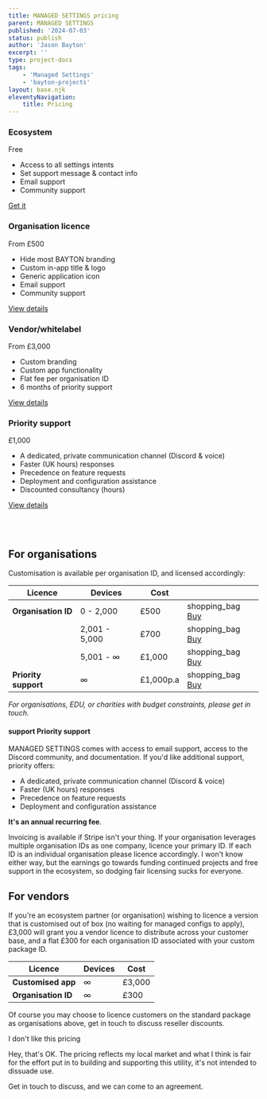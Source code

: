 ```yaml
---
title: MANAGED SETTINGS pricing
parent: MANAGED SETTINGS
published: '2024-07-03'
status: publish
author: 'Jason Bayton'
excerpt: ''
type: project-docs
tags: 
    - 'Managed Settings'
    - 'bayton-projects'
layout: base.njk
eleventyNavigation:
    title: Pricing
---
```

<div class="pricing-table">
    <div class="pricing-item">
        <h3>Ecosystem</h3>
        <p class="price">Free</p>
        <ul>
            <li>Access to all settings intents</li>
            <li>Set support message & contact info</li>
            <li>Email support</li>
            <li>Community support</li>
        </ul>
        <a href="https://play.google.com/store/apps/details?id=org.bayton.managedsettings" class="btn">Get it</a>
    </div>
    <div class="pricing-item popular">
        <h3>Organisation licence</h3>
        <p class="price">From £500</p>
        <ul>
            <li>Hide most BAYTON branding</li>
            <li>Custom in-app title & logo</li>
            <li>Generic application icon</li>
            <li>Email support</li>
            <li>Community support</li>
        </ul>
        <a href="#for-organisations" class="btn">View details</a>
    </div>
    <div class="pricing-item">
        <h3>Vendor/whitelabel</h3>
        <p class="price">From £3,000</p>
        <ul>
            <li>Custom branding</li>
            <li>Custom app functionality</li>
            <li>Flat fee per organisation ID</li>
            <li>6 months of priority support</li>
        </ul>
        <a href="#for-vendors" class="btn">View details</a>
    </div>
</div>
<div class="pricing-item">
        <h3>Priority support</h3>
        <p class="price">£1,000</p>
        <ul>
            <li>A dedicated, private communication channel (Discord & voice)</li>
            <li>Faster (UK hours) responses</li>
            <li>Precedence on feature requests</li>
            <li>Deployment and configuration assistance</li>
            <li>Discounted consultancy (hours)</li>
        </ul>
        <a href="/projects/managed-settings/#support-priority-support" class="btn">View details</a>
    </div>

<br><br>

## For organisations 

Customisation is available per organisation ID, and licensed accordingly:

<div class="responsive-table-wrapper">

| Licence | Devices        | Cost   |          | 
| ------- | -------------- | ------ | -------- |
| **Organisation ID**  | 0 - 2,000      | £500   | <span class="material-symbols-outlined">shopping_bag</span> [Buy](https://buy.stripe.com/aEUeVS0tOcqo4GA9AC) |
|         | 2,001 - 5,000  | £700   | <span class="material-symbols-outlined">shopping_bag</span> [Buy](https://buy.stripe.com/6oEdROgsM0HG0qk4gj) |
|         | 5,001 - ∞      | £1,000 | <span class="material-symbols-outlined">shopping_bag</span> [Buy](https://buy.stripe.com/9AQ2966Scdus8WQbIM) |
| **Priority support** | ∞     | £1,000p.a | <span class="material-symbols-outlined">shopping_bag</span> [Buy](https://buy.stripe.com/eVa4he3G01LK6OI28d) | 

</div>

*For organisations, EDU, or charities with budget constraints, please get in touch.*

#### <span class="material-symbols-outlined orange">support</span> Priority support

MANAGED SETTINGS comes with access to email support, access to the Discord community, and documentation. If you'd like additional support, priority offers:

- A dedicated, private communication channel (Discord & voice)
- Faster (UK hours) responses
- Precedence on feature requests 
- Deployment and configuration assistance

**It's an annual recurring fee**.

Invoicing is available if Stripe isn't your thing. If your organisation leverages multiple organisation IDs as one company, licence your primary ID. If each ID is an individual organisation please licence accordingly. I won't know either way, but the earnings go towards funding continued projects and free support in the ecosystem, so dodging fair licensing sucks for everyone. 

## For vendors

If you're an ecosystem partner (or organisation) wishing to licence a version that is customised out of box (no waiting for managed configs to apply), £3,000 will grant you a vendor licence to distribute across your customer base, and a flat £300 for each organisation ID associated with your custom package ID.

<div class="responsive-table-wrapper">

| Licence | Devices | Cost | 
| ------- | ------- | ---- |
| **Customised app** | ∞ | £3,000 | 
| **Organisation ID** | ∞ | £300 |  

</div>

Of course you may choose to licence customers on the standard package as organisations above, get in touch to discuss reseller discounts. 

<div class="callout callout-blue">
<div class="callout-heading callout-heading-small callout-icon-sad">I don't like this pricing</div>

Hey, that's OK. The pricing reflects my local market and what I think is fair for the effort put in to building and supporting this utility, it's not intended to dissuade use. 

Get in touch to discuss, and we can come to an agreement.

</div>